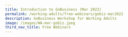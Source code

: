 ```yaml
---
title: Introduction to GoBusiness (Mar 2022)
permalink: /working-adults/free-webinars/gobiz-mar2022
description: GoBusiness Workshop for Working Adults
image: /images/WA-mar-gobiz.jpeg
third_nav_title: Free Webinars
---
```

